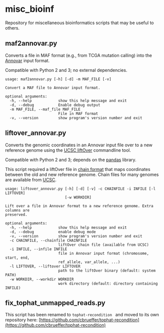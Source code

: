 misc_bioinf
===========

Repository for miscellaneous bioinformatics scripts that may be useful to others.


maf2annovar.py
--------------

Converts a file in MAF format (e.g., from TCGA mutation calling) into the [Annovar](http://annovar.openbioinformatics.org) input format.

Compatible with Python 2 and 3; no external dependencies.

```
usage: maf2annovar.py [-h] [-d] -m MAF_FILE [-v]

Convert a MAF file to Annovar input format.

optional arguments:
  -h, --help            show this help message and exit
  -d, --debug           Enable debug output
  -m MAF_FILE, --maf_file MAF_FILE
                        File in MAF format
  -v, --version         show program's version number and exit
```

liftover_annovar.py
-------------------

Converts the genomic coordinates in an Annovar input file over to a new reference genome using the [UCSC liftOver](https://genome.ucsc.edu/cgi-bin/hgLiftOver) commandline tool.

Compatible with Python 2 and 3; depends on the [pandas](http://pandas.pydata.org/) library.

This script required a liftOver file in [chain format](https://genome.ucsc.edu/goldenpath/help/chain.html) that maps coordinates between the old and new reference genome.  Chain files for many genomes are available from [UCSC](http://hgdownload.cse.ucsc.edu/downloads.html).

```
usage: liftover_annovar.py [-h] [-d] [-v] -c CHAINFILE -i INFILE [-l LIFTOVER]
                           [-w WORKDIR]

Lift over a file in Annovar format to a new reference genome. Extra columns are
preserved.

optional arguments:
  -h, --help            show this help message and exit
  -d, --debug           enable debug mode
  -v, --version         show program's version number and exit
  -c CHAINFILE, --chainfile CHAINFILE
                        liftOver chain file (available from UCSC)
  -i INFILE, --infile INFILE
                        file in Annovar input format (chromosome, start, end,
                        ref_allele, var_allele, ...)
  -l LIFTOVER, --liftover LIFTOVER
                        path to the liftOver binary (default: system PATH)
  -w WORKDIR, --workdir WORKDIR
                        work directory (default: directory containing INFILE)
```


fix_tophat_unmapped_reads.py
----------------------------

This script has been renamed to ```tophat-recondition ``` and moved to its own repository here: [https://github.com/cbrueffer/tophat-recondition](https://github.com/cbrueffer/tophat-recondition)

